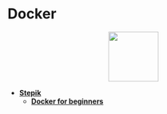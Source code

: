 # Docker

<div id="header" align="center">
  <img src="https://pics.freeicons.io/uploads/icons/png/8467612941536233213-512.png" width="100"/>
</div>

- [**Stepik**](https://github.com/vypiemzalyubov/docker/tree/main/Stepik)
  - [**Docker for beginners**](https://github.com/vypiemzalyubov/docker/tree/main/Stepik/Docker%20for%20beginners)
